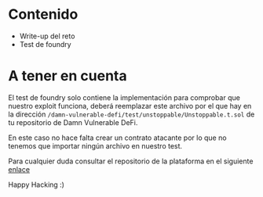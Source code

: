 # Contenido

- Write-up del reto
- Test de foundry

# A tener en cuenta

El test de foundry solo contiene la implementación para comprobar que nuestro exploit funciona, deberá reemplazar este archivo por el que hay en la dirección `/damn-vulnerable-defi/test/unstoppable/Unstoppable.t.sol` de tu repositorio de Damn Vulnerable DeFi.

En este caso no hace falta crear un contrato atacante por lo que no tenemos que importar ningún archivo en nuestro test.

Para cualquier duda consultar el repositorio de la plataforma en el siguiente [enlace](https://github.com/theredguild/damn-vulnerable-defi/tree/v4.1.0)

Happy Hacking :)
